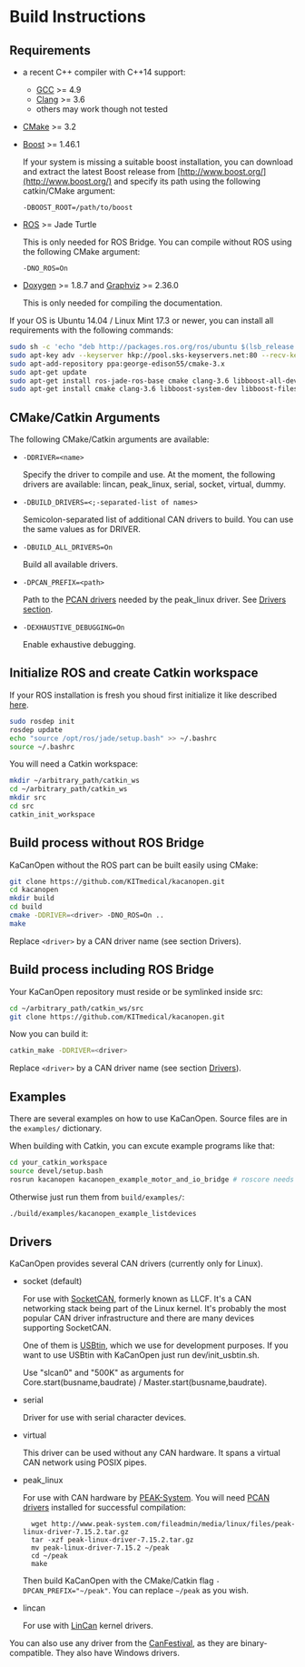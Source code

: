 # Build Instructions

## Requirements

- a recent C++ compiler with C++14 support:
	- [GCC](https://gcc.gnu.org/) >= 4.9
	- [Clang](http://clang.llvm.org/) >= 3.6
	- others may work though not tested

- [CMake](https://cmake.org/) >= 3.2

- [Boost](http://www.boost.org/) >= 1.46.1
	
	If your system is missing a suitable boost installation, you can download and extract the latest Boost release from [http://www.boost.org/](http://www.boost.org/) and specify its path using the following catkin/CMake argument:

	`-DBOOST_ROOT=/path/to/boost`

- [ROS](http://www.ros.org/install/) >= Jade Turtle

	This is only needed for ROS Bridge. You can compile without ROS using the following CMake argument:

	`-DNO_ROS=On`

- [Doxygen](www.doxygen.org/) >= 1.8.7 and [Graphviz](www.graphviz.org/) >= 2.36.0
	
	This is only needed for compiling the documentation.

If your OS is Ubuntu 14.04 / Linux Mint 17.3 or newer, you can install all requirements with the following commands:

~~~bash
sudo sh -c 'echo "deb http://packages.ros.org/ros/ubuntu $(lsb_release -usc) main" > /etc/apt/sources.list.d/ros-latest.list'
sudo apt-key adv --keyserver hkp://pool.sks-keyservers.net:80 --recv-key 0xB01FA116
sudo apt-add-repository ppa:george-edison55/cmake-3.x
sudo apt-get update
sudo apt-get install ros-jade-ros-base cmake clang-3.6 libboost-all-dev doxygen graphviz
sudo apt-get install cmake clang-3.6 libboost-system-dev libboost-filesystem-dev ros-jade-catkin ros-jade-roscpp ros-jade-std-msgs ros-jade-sensor-msgs ros-jade-message-runtime doxygen graphviz
~~~


## CMake/Catkin Arguments

The following CMake/Catkin arguments are available:

- `-DDRIVER=<name>`
	
	Specify the driver to compile and use. At the moment, the following drivers are available: lincan, peak_linux, serial, socket, virtual, dummy.

- `-DBUILD_DRIVERS=<;-separated-list of names>`

	Semicolon-separated list of additional CAN drivers to build. You can use the same values as for DRIVER.

- `-DBUILD_ALL_DRIVERS=On`

	Build all available drivers.

- `-DPCAN_PREFIX=<path>`

	Path to the [PCAN drivers](http://www.peak-system.com/fileadmin/media/linux/index.htm#download) needed by the peak_linux driver. See [Drivers section](#drivers).

- `-DEXHAUSTIVE_DEBUGGING=On`

	Enable exhaustive debugging.


## Initialize ROS and create Catkin workspace

If your ROS installation is fresh you shoud first initialize it like described [here](http://wiki.ros.org/jade/Installation/Ubuntu).

~~~bash
sudo rosdep init
rosdep update
echo "source /opt/ros/jade/setup.bash" >> ~/.bashrc
source ~/.bashrc
~~~

You will need a Catkin workspace:

~~~bash
mkdir ~/arbitrary_path/catkin_ws
cd ~/arbitrary_path/catkin_ws
mkdir src
cd src
catkin_init_workspace
~~~

## Build process without ROS Bridge

KaCanOpen without the ROS part can be built easily using CMake:

~~~bash
git clone https://github.com/KITmedical/kacanopen.git
cd kacanopen
mkdir build
cd build
cmake -DDRIVER=<driver> -DNO_ROS=On ..
make
~~~

Replace `<driver>` by a CAN driver name (see section Drivers).

## Build process including ROS Bridge

Your KaCanOpen repository must reside or be symlinked inside src:

~~~bash
cd ~/arbitrary_path/catkin_ws/src
git clone https://github.com/KITmedical/kacanopen.git
~~~

Now you can build it:

~~~bash
catkin_make -DDRIVER=<driver>
~~~

Replace `<driver>` by a CAN driver name (see section [Drivers](#drivers)).

## Examples

There are several examples on how to use KaCanOpen. Source files are in the `examples/` dictionary.

When building with Catkin, you can excute example programs like that:

~~~bash
cd your_catkin_workspace
source devel/setup.bash
rosrun kacanopen kacanopen_example_motor_and_io_bridge # roscore needs to be running
~~~

Otherwise just run them from `build/examples/`:

~~~bash
./build/examples/kacanopen_example_listdevices
~~~

## Drivers

KaCanOpen provides several CAN drivers (currently only for Linux).

- socket (default)

	For use with [SocketCAN](https://en.wikipedia.org/wiki/SocketCAN), formerly known as LLCF. It's a CAN networking stack being part of the Linux kernel. It's probably the most popular CAN driver infrastructure and there are many devices supporting SocketCAN.

	One of them is [USBtin](http://www.fischl.de/usbtin/), which we use for development purposes. If you want to use USBtin with KaCanOpen just run dev/init_usbtin.sh.

	Use "slcan0" and "500K" as arguments for Core.start(busname,baudrate) / Master.start(busname,baudrate).

- serial

	Driver for use with serial character devices.

- virtual

	This driver can be used without any CAN hardware. It spans a virtual CAN network using POSIX pipes.

- peak_linux

	For use with CAN hardware by [PEAK-System](http://www.peak-system.com/fileadmin/media/linux/index.htm). You will need [PCAN drivers](http://www.peak-system.com/fileadmin/media/linux/index.htm#download) installed for successful compilation:

		wget http://www.peak-system.com/fileadmin/media/linux/files/peak-linux-driver-7.15.2.tar.gz
		tar -xzf peak-linux-driver-7.15.2.tar.gz
		mv peak-linux-driver-7.15.2 ~/peak
		cd ~/peak
		make

	Then build KaCanOpen with the CMake/Catkin flag `-DPCAN_PREFIX="~/peak"`. You can replace `~/peak` as you wish.

- lincan

	For use with [LinCan](http://ortcan.sourceforge.net/lincan/) kernel drivers.

You can also use any driver from the [CanFestival](http://www.canfestival.org/), as they are binary-compatible. They also have Windows drivers.

